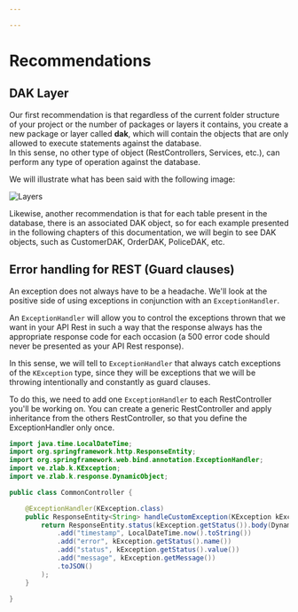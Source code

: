```yaml
---

---
```


# Recommendations

## DAK Layer

Our first recommendation is that regardless of the current folder structure of your project or the number of packages or layers it contains, you create a new package or layer called **__dak__**, which will contain the objects that are only allowed to execute statements against the database.<br/>
In this sense, no other type of object (RestControllers, Services, etc.), can perform any type of operation against the database.

We will illustrate what has been said with the following image:

![Layers](/img/layers.png)

Likewise, another recommendation is that for each table present in the database, there is an associated DAK object, so for each example presented in the following chapters of this documentation, we will begin to see DAK objects, such as CustomerDAK, OrderDAK, PoliceDAK, etc.

## Error handling for REST (Guard clauses)

An exception does not always have to be a headache. We'll look at the positive side of using exceptions in conjunction with an `ExceptionHandler`.

An `ExceptionHandler` will allow you to control the exceptions thrown that we want in your API Rest in such a way that the response always has the appropriate response code for each occasion (a 500 error code should never be presented as your API Rest response).

In this sense, we will tell to `ExceptionHandler` that always catch exceptions of the `KException` type, since they will be exceptions that we will be throwing intentionally and constantly as guard clauses.

To do this, we need to add one `ExceptionHandler` to each RestController you'll be working on. You can create a generic RestController and apply inheritance from the others RestController, so that you define the ExceptionHandler only once.

```java
import java.time.LocalDateTime;
import org.springframework.http.ResponseEntity;
import org.springframework.web.bind.annotation.ExceptionHandler;
import ve.zlab.k.KException;
import ve.zlab.k.response.DynamicObject;

public class CommonController {

    @ExceptionHandler(KException.class)
    public ResponseEntity<String> handleCustomException(KException kException) {
        return ResponseEntity.status(kException.getStatus()).body(DynamicObject.create()
            .add("timestamp", LocalDateTime.now().toString())
            .add("error", kException.getStatus().name())
            .add("status", kException.getStatus().value())
            .add("message", kException.getMessage())
            .toJSON()
        );
    }

}
```